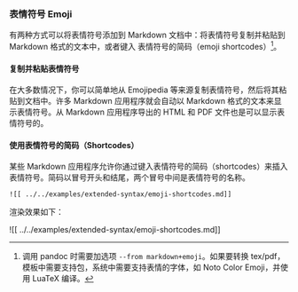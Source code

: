 ### 表情符号 Emoji

有两种方式可以将表情符号添加到 Markdown 文档中：将表情符号复制并粘贴到 Markdown 格式的文本中，或者键入 表情符号的简码（emoji shortcodes）[^pandoc-emoji]。

[^pandoc-emoji]: 调用 pandoc 时需要加选项 `--from markdown+emoji`。如果要转换 tex/pdf，模板中需要支持包，系统中需要支持表情的字体，如 Noto Color Emoji，并使用 LuaTeX 编译。

#### 复制并粘贴表情符号

在大多数情况下，你可以简单地从 Emojipedia 等来源复制表情符号，然后将其粘贴到文档中。许多 Markdown 应用程序就会自动以 Markdown 格式的文本来显示表情符号。从 Markdown 应用程序导出的 HTML 和 PDF 文件也是可以显示表情符号的。

#### 使用表情符号的简码（Shortcodes）

某些 Markdown 应用程序允许你通过键入表情符号的简码（shortcodes）来插入表情符号。简码以冒号开头和结尾，两个冒号中间是表情符号的名称。

```
![[ ../../examples/extended-syntax/emoji-shortcodes.md]]
```

渲染效果如下：

![[ ../../examples/extended-syntax/emoji-shortcodes.md]]